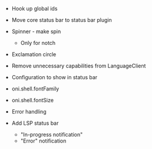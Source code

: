 - Hook up global ids
- Move core status bar to status bar plugin

- Spinner - make spin
    - Only for notch

- Exclamation circle

- Remove unnecessary capabilities from LanguageClient

- Configuration to show in status bar

- oni.shell.fontFamily
- oni.shell.fontSize

- Error handling

- Add LSP status bar
    - "In-progress notification"
    - "Error" notification
